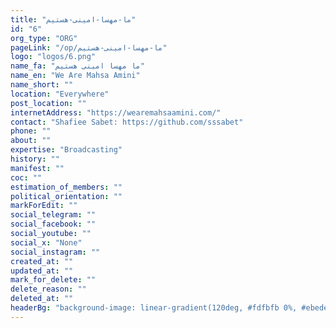 ```yaml
---
title: "ما-مهسا-امینی-هستیم"
id: "6"
org_type: "ORG"
pageLink: "/op/ما-مهسا-امینی-هستیم"
logo: "logos/6.png"
name_fa: "ما مهسا امینی هستیم"
name_en: "We Are Mahsa Amini"
name_short: ""
location: "Everywhere"
post_location: ""
internetAddress: "https://wearemahsaamini.com/"
contact: "Shafiee Sabet: https://github.com/sssabet"
phone: ""
about: ""
expertise: "Broadcasting"
history: ""
manifest: ""
coc: ""
estimation_of_members: ""
political_orientation: ""
markForEdit: ""
social_telegram: ""
social_facebook: ""
social_youtube: ""
social_x: "None"
social_instagram: ""
created_at: ""
updated_at: ""
mark_for_delete: ""
delete_reason: ""
deleted_at: ""
headerBg: "background-image: linear-gradient(120deg, #fdfbfb 0%, #ebedee 100%);"
---
```


